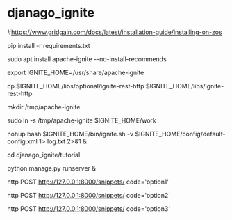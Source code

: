 # djanago_ignite

#https://www.gridgain.com/docs/latest/installation-guide/installing-on-zos

  pip install -r requirements.txt

  sudo apt install apache-ignite --no-install-recommends
  
  export IGNITE_HOME=/usr/share/apache-ignite

  cp $IGNITE_HOME/libs/optional/ignite-rest-http $IGNITE_HOME/libs/ignite-rest-http
  
  mkdir /tmp/apache-ignite
  
  sudo ln -s /tmp/apache-ignite  $IGNITE_HOME/work
  
  nohup bash $IGNITE_HOME/bin/ignite.sh -v $IGNITE_HOME/config/default-config.xml 1> log.txt 2>&1 &
  
  cd djanago_ignite/tutorial
  
  python manage.py runserver &
  
  http POST http://127.0.0.1:8000/snippets/ code='option1'
  
  http POST http://127.0.0.1:8000/snippets/ code='option2'
  
  http POST http://127.0.0.1:8000/snippets/ code='option3'


